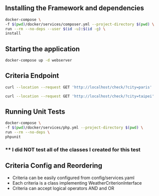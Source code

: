 ## Installing the Framework and dependencies

```bash
docker-compose \
-f $(pwd)/docker/services/composer.yml --project-directory $(pwd) \
run --rm --no-deps --user $(id -u):$(id -g) \
install
```

## Starting the application

```bash
docker-compose up -d webserver
```

## Criteria Endpoint

```bash
curl --location --request GET 'http://localhost/check/?city=paris'
```

```bash
curl --location --request GET 'http://localhost/check/?city=taipei'
```

## Running Unit Tests

```bash
docker-compose \
-f $(pwd)/docker/services/php.yml --project-directory $(pwd) \
run --rm --no-deps \
phpunit
```

### ** I did NOT test all of the classes I created for this test

## Criteria Config and Reordering

- Criteria can be easily configured from config/services.yaml
- Each criteria is a class implementing WeatherCriterionInterface
- Criteria can accept logical operators AND and OR